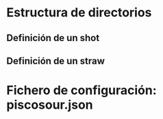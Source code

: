 # Estructura de directorios
## Definición de un shot
## Definición de un straw

# Fichero de configuración: piscosour.json